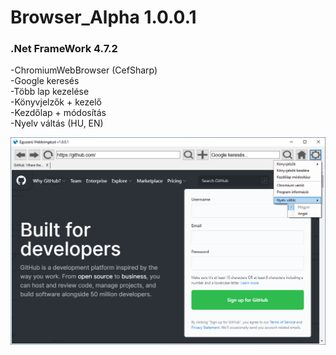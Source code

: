 # Browser_Alpha 1.0.0.1
### .Net FrameWork 4.7.2
-ChromiumWebBrowser (CefSharp)  
-Google keresés  
-Több lap kezelése  
-Könyvjelzők + kezelő  
-Kezdőlap + módosítás  
-Nyelv váltás (HU, EN)  
  
![Screenshot](Browser_Alpha.png?raw=true "Browser_Alpha")